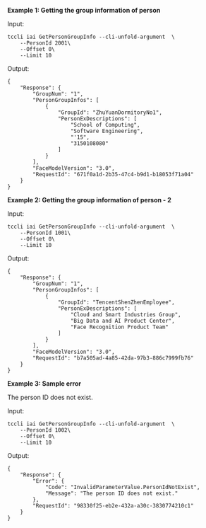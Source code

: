 **Example 1: Getting the group information of person**



Input: 

```
tccli iai GetPersonGroupInfo --cli-unfold-argument  \
    --PersonId 2001\
    --Offset 0\
    --Limit 10
```

Output: 
```
{
    "Response": {
        "GroupNum": "1",
        "PersonGroupInfos": [
            {
                "GroupId": "ZhuYuanDormitoryNo1",
                "PersonExDescriptions": [
                    "School of Computing",
                    "Software Engineering",
                    "'15",
                    "3150108080"
                ]
            }
        ],
        "FaceModelVersion": "3.0",
        "RequestId": "671f0a1d-2b35-47c4-b9d1-b18053f71a04"
    }
}
```

**Example 2: Getting the group information of person - 2**



Input: 

```
tccli iai GetPersonGroupInfo --cli-unfold-argument  \
    --PersonId 1001\
    --Offset 0\
    --Limit 10
```

Output: 
```
{
    "Response": {
        "GroupNum": "1",
        "PersonGroupInfos": [
            {
                "GroupId": "TencentShenZhenEmployee",
                "PersonExDescriptions": [
                    "Cloud and Smart Industries Group",
                    "Big Data and AI Product Center",
                    "Face Recognition Product Team"
                ]
            }
        ],
        "FaceModelVersion": "3.0",
        "RequestId": "b7a505ad-4a85-42da-97b3-886c7999fb76"
    }
}
```

**Example 3: Sample error**

The person ID does not exist.

Input: 

```
tccli iai GetPersonGroupInfo --cli-unfold-argument  \
    --PersonId 1002\
    --Offset 0\
    --Limit 10
```

Output: 
```
{
    "Response": {
        "Error": {
            "Code": "InvalidParameterValue.PersonIdNotExist",
            "Message": "The person ID does not exist."
        },
        "RequestId": "98330f25-eb2e-432a-a30c-3830774210c1"
    }
}
```

